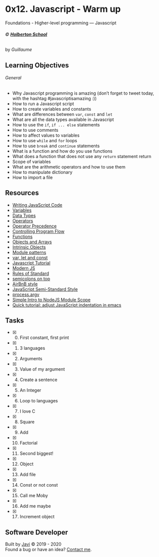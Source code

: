 # 0x12. Javascript - Warm up
 Foundations - Higher-level programming ― Javascript

###### :copyright: **[Holberton School](https://www.holbertonschool.com/)**
by _Guillaume_

## Learning Objectives
###### General
* Why Javascript programming is amazing (don’t forget to tweet today, with the hashtag #javascriptisamazing :))
* How to run a Javascript script
* How to create variables and constants
* What are differences between ```var```, ```const``` and ```let```
* What are all the data types available in Javascript
* How to use the ```if```, ```if ... else``` statements
* How to use comments
* How to affect values to variables
* How to use ```while``` and ```for``` loops
* How to use ```break``` and ```continue``` statements
* What is a function and how do you use functions
* What does a function that does not use any ```return``` statement return
* Scope of variables
* What are the arithmetic operators and how to use them
* How to manipulate dictionary
* How to import a file

## Resources
* [Writing JavaScript Code](https://developer.mozilla.org/en-US/docs/Learn/Getting_started_with_the_web/JavaScript_basics)
* [Variables](https://developer.mozilla.org/en-US/docs/Learn/JavaScript/First_steps/Variables)
* [Data Types](https://developer.mozilla.org/en-US/docs/Web/JavaScript/Data_structures)
* [Operators](https://developer.mozilla.org/en-US/docs/Learn/Getting_started_with_the_web/JavaScript_basics)
* [Operator Precedence](https://developer.mozilla.org/en-US/docs/Web/JavaScript/Reference/Operators/Operator_Precedence)
* [Controlling Program Flow](https://developer.mozilla.org/en-US/docs/Web/JavaScript/Guide/Control_flow_and_error_handling)
* [Functions](https://developer.mozilla.org/en-US/docs/Learn/JavaScript/Building_blocks/Functions)
* [Objects and Arrays](https://developer.mozilla.org/en-US/docs/Learn/JavaScript/Objects)
* [Intrinsic Objects](https://developer.mozilla.org/en-US/docs/Learn/JavaScript/Objects)
* [Module patterns](http://darrenderidder.github.io/talks/ModulePatterns/#/)
* [var, let and const](https://www.youtube.com/watch?v=sjyJBL5fkp8)
* [Javascript Tutorial](https://www.youtube.com/watch?v=vZBCTc9zHtI)
* [Modern JS](https://github.com/mbeaudru/modern-js-cheatsheet)
* [Rules of Standard](https://standardjs.com/rules.html)
* [semicolons on top](https://github.com/standard/semistandard)
* [AirBnB style](https://github.com/airbnb/javascript)
* [JavaScript Semi-Standard Style](https://github.com/standard/semistandard)
* [process.argv](https://nodejs.org/api/process.html#process_process_argv)
* [Simple Intro to NodeJS Module Scope](http://51elliot.blogspot.com/2012/01/simple-intro-to-nodejs-module-scope.html)
* [Quick tutorial: adjust JavaScript indentation in emacs](https://medium.com/@elaine.yeung/quick-tutorial-adjust-javascript-indentation-in-emacs-f47f6e82d586)

## Tasks
* [x] 0. First constant, first print
* [x] 1. 3 languages
* [x] 2. Arguments
* [x] 3. Value of my argument
* [x] 4. Create a sentence
* [x] 5. An Integer
* [x] 6. Loop to languages
* [x] 7. I love C
* [x] 8. Square
* [x] 9. Add
* [x] 10. Factorial
* [x] 11. Second biggest!
* [x] 12. Object
* [x] 13. Add file
* [x] 14. Const or not const
* [x] 15. Call me Moby
* [x] 16. Add me maybe
* [x] 17. Increment object

## Software Developer
Built by [Javi](https://github.com/javi0b01) :copyright: 2019 - 2020  
Found a bug or have an idea? [Contact me](https://www.linkedin.com/in/javi0b01/).
